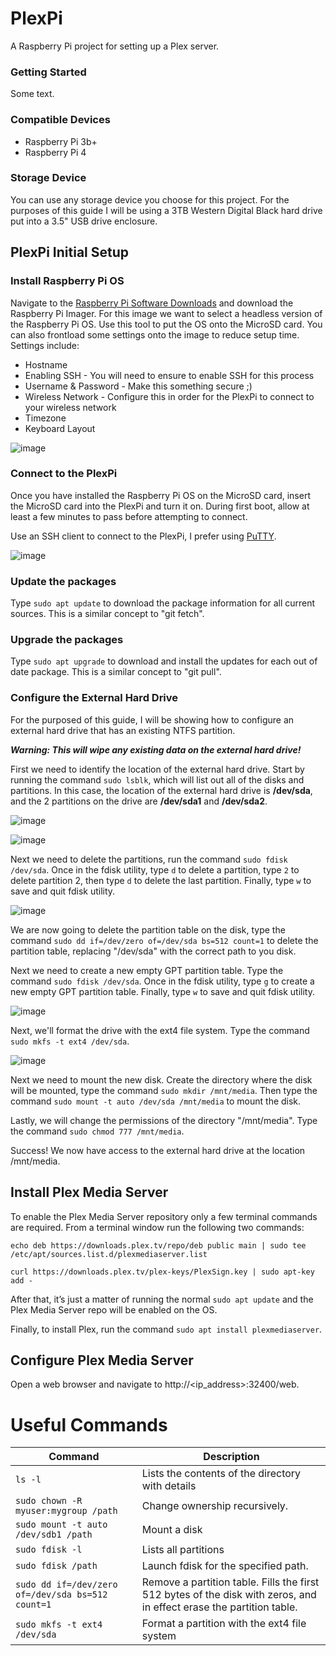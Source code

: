 # PlexPi
A Raspberry Pi project for setting up a Plex server.

### Getting Started
Some text.

### Compatible Devices
- Raspberry Pi 3b+
- Raspberry Pi 4

### Storage Device
You can use any storage device you choose for this project. For the purposes of this guide I will be using a 3TB Western Digital Black hard drive put into a 3.5" USB drive enclosure.

## PlexPi Initial Setup
### Install Raspberry Pi OS
Navigate to the [Raspberry Pi Software Downloads](https://www.raspberrypi.com/software/) and download the Raspberry Pi Imager. For this image we want to select a headless version of the Raspberry Pi OS. Use this tool to put the OS onto the MicroSD card. You can also frontload some settings onto the image to reduce setup time. Settings include:
- Hostname
- Enabling SSH - You will need to ensure to enable SSH for this process
- Username & Password - Make this something secure ;)
- Wireless Network - Configure this in order for the PlexPi to connect to your wireless network
- Timezone
- Keyboard Layout

![image](https://user-images.githubusercontent.com/12025660/187555316-28848fad-2852-4255-aafc-a46feff24ec2.png)

### Connect to the PlexPi
Once you have installed the Raspberry Pi OS on the MicroSD card, insert the MicroSD card into the PlexPi and turn it on. During first boot, allow at least a few minutes to pass before attempting to connect.

Use an SSH client to connect to the PlexPi, I prefer using [PuTTY](https://www.putty.org/).

![image](https://user-images.githubusercontent.com/12025660/187557689-2e9fd138-ae85-4327-989d-40c6cf8d4ca5.png)

### Update the packages
Type `sudo apt update` to download the package information for all current sources. This is a similar concept to "git fetch".

### Upgrade the packages
Type `sudo apt upgrade` to download and install the updates for each out of date package. This is a similar concept to "git pull".

### Configure the External Hard Drive
For the purposed of this guide, I will be showing how to configure an external hard drive that has an existing NTFS partition.

***Warning: This will wipe any existing data on the external hard drive!***

First we need to identify the location of the external hard drive. Start by running the command `sudo lsblk`, which will list out all of the disks and partitions. In this case, the location of the external hard drive is **/dev/sda**, and the 2 partitions on the drive are **/dev/sda1** and **/dev/sda2**.

![image](https://user-images.githubusercontent.com/12025660/187563936-2f8f0ca7-4733-47d2-8b5b-1c851bef606a.png)

![image](https://user-images.githubusercontent.com/12025660/187563802-a3a90797-d34e-4dad-8572-ac2602f2e112.png)

Next we need to delete the partitions, run the command `sudo fdisk /dev/sda`. Once in the fdisk utility, type `d` to delete a partition, type `2` to delete partition 2, then type `d` to delete the last partition. Finally, type `w` to save and quit fdisk utility.

![image](https://user-images.githubusercontent.com/12025660/187565899-42e4ee7e-bccc-4cd5-bde9-27233e2ab40e.png)

We are now going to delete the partition table on the disk, type the command `sudo dd if=/dev/zero of=/dev/sda bs=512 count=1` to delete the partition table, replacing "/dev/sda" with the correct path to you disk.

Next we need to create a new empty GPT partition table. Type the command `sudo fdisk /dev/sda`. Once in the fdisk utility, type `g` to create a new empty GPT partition table. Finally, type `w` to save and quit fdisk utility.

![image](https://user-images.githubusercontent.com/12025660/187567059-8e1be9a3-e580-4b1f-a8a9-8763a8bdbea5.png)

Next, we'll format the drive with the ext4 file system. Type the command `sudo mkfs -t ext4 /dev/sda`.

![image](https://user-images.githubusercontent.com/12025660/187567561-322c676b-19eb-47ad-aa8f-0abdb2dbe4b8.png)

Next we need to mount the new disk. Create the directory where the disk will be mounted, type the command `sudo mkdir /mnt/media`. Then type the command `sudo mount -t auto /dev/sda /mnt/media` to mount the disk.

Lastly, we will change the permissions of the directory "/mnt/media". Type the command `sudo chmod 777 /mnt/media`.

Success! We now have access to the external hard drive at the location /mnt/media.

## Install Plex Media Server
To enable the Plex Media Server repository only a few terminal commands are required. From a terminal window run the following two commands:

`echo deb https://downloads.plex.tv/repo/deb public main | sudo tee /etc/apt/sources.list.d/plexmediaserver.list`

`curl https://downloads.plex.tv/plex-keys/PlexSign.key | sudo apt-key add -`

After that, it’s just a matter of running the normal `sudo apt update` and the Plex Media Server repo will be enabled on the OS.

Finally, to install Plex, run the command `sudo apt install plexmediaserver`.

## Configure Plex Media Server
Open a web browser and navigate to http://<ip_address>:32400/web.

# Useful Commands
| Command | Description |
| --- | --- |
| `ls -l` | Lists the contents of the directory with details |
| `sudo chown -R myuser:mygroup /path` | Change ownership recursively. |
| `sudo mount -t auto /dev/sdb1 /path` | Mount a disk |
| `sudo fdisk -l` | Lists all partitions |
| `sudo fdisk /path` | Launch fdisk for the specified path. |
| `sudo dd if=/dev/zero of=/dev/sda bs=512 count=1` | Remove a partition table. Fills the first 512 bytes of the disk with zeros, and in effect erase the partition table. |
| `sudo mkfs -t ext4 /dev/sda` | Format a partition with the ext4 file system |
